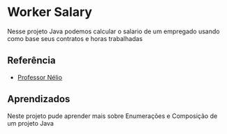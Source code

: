 
# Worker Salary

Nesse projeto Java podemos calcular o salario de um empregado usando como base seus contratos e horas trabalhadas 


## Referência

 - [Professor Nélio](https://www.udemy.com/course/java-curso-completo/)

## Aprendizados

Neste projeto pude aprender mais sobre Enumerações e Composição de um projeto Java 

